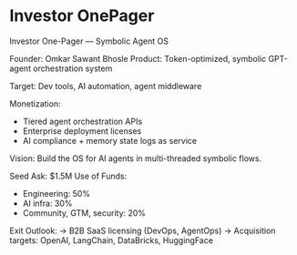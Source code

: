 # Investor OnePager

Investor One-Pager — Symbolic Agent OS

Founder: Omkar Sawant Bhosle
Product: Token-optimized, symbolic GPT-agent orchestration system

Target: Dev tools, AI automation, agent middleware

Monetization:
- Tiered agent orchestration APIs
- Enterprise deployment licenses
- AI compliance + memory state logs as service

Vision:
Build the OS for AI agents in multi-threaded symbolic flows.

Seed Ask: $1.5M
Use of Funds:
- Engineering: 50%
- AI infra: 30%
- Community, GTM, security: 20%

Exit Outlook:
→ B2B SaaS licensing (DevOps, AgentOps)
→ Acquisition targets: OpenAI, LangChain, DataBricks, HuggingFace